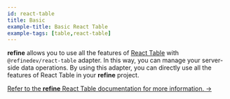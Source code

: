 ```yaml
---
id: react-table
title: Basic
example-title: Basic React Table
example-tags: [table,react-table]
---
```


**refine** allows you to use all the features of [React Table](https://react-table.tanstack.com/) with `@refinedev/react-table` adapter. In this way, you can manage your server-side data operations. By using this adapter, you can directly use all the features of React Table in your **refine** project.

[Refer to the **refine** React Table documentation for more information. →](/docs/packages/documentation/react-table/)

<CodeSandboxExample path="table-react-table-basic" />

